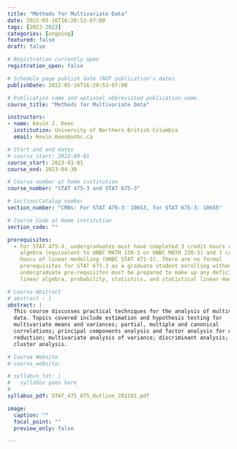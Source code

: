 ```yaml
---
title: "Methods for Multivariate Data"
date: 2022-05-16T16:20:53-07:00
tags: [2022-2023]
categories: [ongoing]
featured: false
draft: false

# Registration currently open
registration_open: false

# Schedule page publish date (NOT publication's date).
publishDate: 2022-05-16T16:20:53-07:00

# Publication name and optional abbreviated publication name.
course_title: "Methods for Multivariate Data"

instructors:
- name: Kevin J. Keen
  institution: University of Northern British Columbia
  email: Kevin.Keen@unbc.ca

# Start and end dates
# course_start: 2022-09-01
course_start: 2023-01-01
course_end: 2023-04-30

# Course number at home institution
course_number: "STAT 475-3 and STAT 675-3"

# Section/Catalog number
section_number: "CRNs: For STAT 476-3: 10653, for STAT 675-3: 10655"

# Course Code at Home institution
section_code: ""

prerequisites:
  - For STAT 475-3, undergraduates must have completed 3 credit hours of linear
    algebra (equivalent to UNBC MATH 150-3 or UNBC MATH 220-3) and 3 credit
    hours of linear modelling (UNBC STAT 471-3). There are no formal
    prerequisites for STAT 673-3 as a graduate student enrolling without the
    undergraduate pre-requisites must be prepared to make up any deficiencies in
    linear algebra, probability, statistics, and statistical linear modelling.

# Course Abstract
# abstract : |
abstract: |
  This course discusses practical techniques for the analysis of multivariate
  data. Topics covered include estimation and hypothesis testing for
  multivariate means and variances; partial, multiple and canonical
  correlations; principal components analysis and factor analysis for data
  reduction; multivariate analysis of variance; discriminant analysis; and
  cluster analysis.

# Course Website
# course_website: 

# syllabus_txt: |
#   syllabus goes here
#
syllabus_pdf: STAT_475_675_Outline_202101.pdf

image:
  caption: ""
  focal_point: ""
  preview_only: false

---
```

